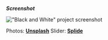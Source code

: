 **_Screenshot_**

!["Black and White" project screenshot](https://i.postimg.cc/PrWvGqGb/bnw.png)

Photos: [**Unsplash**](https://unsplash.com)
Slider: [**Splide**](https://splidejs.com)
